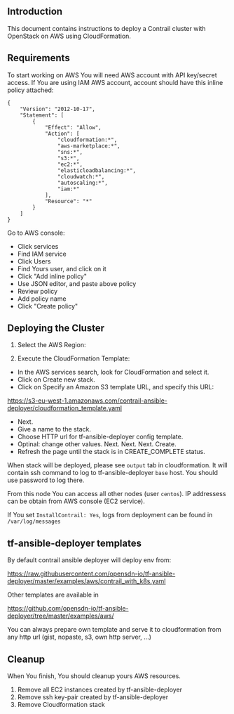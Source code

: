 ## Introduction

This document contains instructions to deploy a Contrail cluster with OpenStack on AWS using CloudFormation.

## Requirements

To start working on AWS You will need AWS account with API key/secret access.
If You are using IAM AWS account, account should have this inline policy attached:

```
{
    "Version": "2012-10-17",
    "Statement": [
        {
            "Effect": "Allow",
            "Action": [
                "cloudformation:*",
                "aws-marketplace:*",
                "sns:*",
                "s3:*",
                "ec2:*",
                "elasticloadbalancing:*",
                "cloudwatch:*",
                "autoscaling:*",
                "iam:*"
            ],
            "Resource": "*"
        }
    ]
}
```

Go to AWS console:

- Click services
- Find IAM service
- Click Users
- Find Yours user, and click on it
- Click "Add inline policy"
- Use JSON editor, and paste above policy
- Review policy
- Add policy name
- Click "Create policy"

## Deploying the Cluster

1. Select the AWS Region:

2. Execute the CloudFormation Template:
- In the AWS services search, look for CloudFormation and select it.
- Click on Create new stack.
- Click on Specify an Amazon S3 template URL, and specify this URL:

https://s3-eu-west-1.amazonaws.com/contrail-ansible-deployer/cloudformation_template.yaml

- Next.
- Give a name to the stack.
- Choose HTTP url for tf-ansible-deployer config template.
- Optinal: change other values. Next. Next. Next. Create.
- Refresh the page until the stack is in CREATE_COMPLETE status.

When stack will be deployed, please see `output` tab in cloudformation. It will contain
ssh command to log to tf-ansible-deployer `base` host. You should use password to log there.

From this node You can access all other nodes (user `centos`). IP addressess can be obtain from AWS console
(EC2 service).

If You set `InstallContrail: Yes`, logs from deployment can be found in `/var/log/messages`

## tf-ansible-deployer templates

By default contrail ansible deployer will deploy env from:

https://raw.githubusercontent.com/opensdn-io/tf-ansible-deployer/master/examples/aws/contrail_with_k8s.yaml

Other templates are available in

https://github.com/opensdn-io/tf-ansible-deployer/tree/master/examples/aws/

You can always prepare own template and serve it to cloudformation from any http url (gist, nopaste, s3, own http server, ...)

## Cleanup

When You finish, You should cleanup yours AWS resources.

1) Remove all EC2 instances created by tf-ansible-deployer
2) Remove ssh key-pair created by tf-ansible-deployer
3) Remove Cloudformation stack
